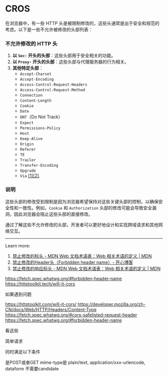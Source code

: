 # CROS

在浏览器中，有一些 HTTP 头是被限制修改的，这些头通常是出于安全和规范的考虑。以下是一些不允许被修改的头部列表：

### 不允许修改的 HTTP 头
1. **以 `Sec-` 开头的头部**：这些头部用于安全相关的功能。
2. **以 `Proxy-` 开头的头部**：这些头部与代理服务器的行为相关。
3. **其他特定头部**：
   - `Accept-Charset`
   - `Accept-Encoding`
   - `Access-Control-Request-Headers`
   - `Access-Control-Request-Method`
   - `Connection`
   - `Content-Length`
   - `Cookie`
   - `Date`
   - `DNT`（Do Not Track）
   - `Expect`
   - `Permissions-Policy`
   - `Host`
   - `Keep-Alive`
   - `Origin`
   - `Referer`
   - `TE`
   - `Trailer`
   - `Transfer-Encoding`
   - `Upgrade`
   - `Via` [[1]](https://developer.mozilla.org/zh-CN/docs/Glossary/Forbidden_header_name)[[2]](https://www.kxblog.com/article-111.html).

### 说明
这些头部的修改受到限制是因为浏览器希望保持对这些关键头部的控制，以确保安全性和一致性。例如，`Cookie` 和 `Authorization` 头部的修改可能会导致安全漏洞，因此浏览器会阻止这些头部的直接修改。

通过了解这些不允许修改的头部，开发者可以更好地设计和实现跨域请求和其他网络交互。

---
Learn more:
1. [禁止修改的标头 - MDN Web 文档术语表：Web 相关术语的定义 | MDN](https://developer.mozilla.org/zh-CN/docs/Glossary/Forbidden_header_name)
2. [禁止修改的Header头（Forbidden header name）- 开心博客](https://www.kxblog.com/article-111.html)
3. [禁止修改的响应标头 - MDN Web 文档术语表：Web 相关术语的定义 | MDN](https://developer.mozilla.org/zh-CN/docs/Glossary/Forbidden_response_header_name)


https://fetch.spec.whatwg.org/#forbidden-header-name
https://httptoolkit.tech/will-it-cors



如果遇到问题 

https://httptoolkit.com/will-it-cors/
https://developer.mozilla.org/zh-CN/docs/Web/HTTP/Headers/Content-Type
https://fetch.spec.whatwg.org/#cors-safelisted-request-header
https://fetch.spec.whatwg.org/#forbidden-header-name

看这些


简单请求

同时满足以下条件

是POST或者GET
mime-type是 plain/text, application/xxx-urlencode, dataform
不需要candidate